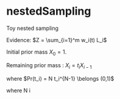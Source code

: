 # nestedSampling
Toy nested sampling

Evidence: 
$Z = \sum_{i=1}^m w_i(t) L_i$

Initial prior mass $X_0 = 1$.

Remaining prior mass : $X_i = t_i X_{i-1}$

where $Pr(t_i) = N t_i^{N-1} \belongs (0,1)$

where N i
